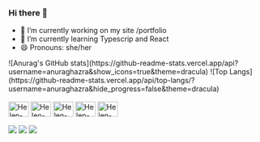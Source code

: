 ### Hi there 👋

- 🔭 I’m currently working on my site /portfolio
- 🌱 I’m currently learning Typescrip and React
- 😄 Pronouns: she/her

<div>
  <a></a>
</div>
![Anurag's GitHub stats](https://github-readme-stats.vercel.app/api?username=anuraghazra&show_icons=true&theme=dracula)
![Top Langs](https://github-readme-stats.vercel.app/api/top-langs/?username=anuraghazra&hide_progress=false&theme=dracula)

<div style="display: inline_block"><br>
  <img align="center" alt="Helen-Html" height="30" width="40" src="https://cdn.jsdelivr.net/gh/devicons/devicon/icons/html5/html5-original.svg" />
  <img align="center" alt="Helen-Css" height="30" width="40" src="https://cdn.jsdelivr.net/gh/devicons/devicon/icons/css3/css3-original.svg" />
  <img align="center" alt="Helen-Js" height="30" width="40" src="https://cdn.jsdelivr.net/gh/devicons/devicon/icons/javascript/javascript-plain.svg" />
  <img align="center" alt="Helen-Ts" height="30" width="40" src="https://cdn.jsdelivr.net/gh/devicons/devicon/icons/typescript/typescript-plain.svg" />
  <img align="center" alt="Helen-React" height="30" width="40" src="https://cdn.jsdelivr.net/gh/devicons/devicon/icons/react/react-original.svg" />         
</div><br>

<div> 
 <a href="https://discord.com/channels/1190388309730541681/1190388310313537708" target="_blank"><img src="https://img.shields.io/badge/Discord-7289DA?style=for-the-badge&logo=discord&logoColor=white" target="_blank"></a> 
  <a href = "mailto:helen.nac.lub@gmail.com"><img src="https://img.shields.io/badge/-Gmail-%23333?style=for-the-badge&logo=gmail&logoColor=white" target="_blank"></a>
  <a href="https://www.linkedin.com/in/helen-ferreira-b0314818b/" target="_blank"><img src="https://img.shields.io/badge/-LinkedIn-%230077B5?style=for-the-badge&logo=linkedin&logoColor=white" target="_blank"></a> 
  
</div>



